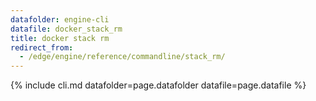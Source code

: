 ```yaml
---
datafolder: engine-cli
datafile: docker_stack_rm
title: docker stack rm
redirect_from:
  - /edge/engine/reference/commandline/stack_rm/
---
```

<!--
This page is automatically generated from Docker's source code. If you want to
suggest a change to the text that appears here, open a ticket or pull request
in the source repository on GitHub:

https://github.com/docker/cli
-->

{% include cli.md datafolder=page.datafolder datafile=page.datafile %}
